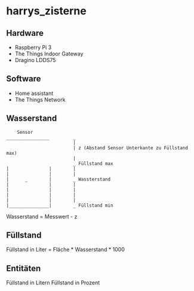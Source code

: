# harrys_zisterne

## Hardware
* Raspberry Pi 3
* The Things Indoor Gateway
* Dragino LDDS75

## Software
* Home assistant
* The Things Network


## Wasserstand


```
    Sensor
________________         _
                         |
                         | z (Abstand Sensor Unterkante zu Füllstand max) 
                         |
                         _ Füllstand max
|               |        |
|               |        |
|      _        |        _ Wassterstand
|               |        |  
|               |        |
|               |        |      
|               |        |
|_______________|        _ Füllstand min

```
Wasserstand = Messwert - z

## Füllstand

Füllstand in Liter = Fläche * Wasserstand * 1000

## Entitäten

Füllstand in Litern
Füllstand in Prozent
